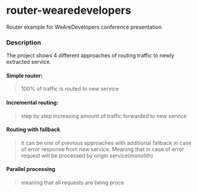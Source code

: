 # router-wearedevelopers
Router example for WeAreDevelopers conference presentation

### Description
The project shows 4 different approaches of routing traffic to newly extracted service.

#### Simple router:
>
> 100% of traffic is routed to new service

#### Incremental routing:
>
> step by step increasing amount of traffic forwarded to new service

#### Routing with fallback
>
> it can be one of previous approaches with additional fallback in case of error response from new service.
> Meaning that in case of error request will be processed by origin service(monolith)

#### Parallel processing
> meaning that all requests are being proce